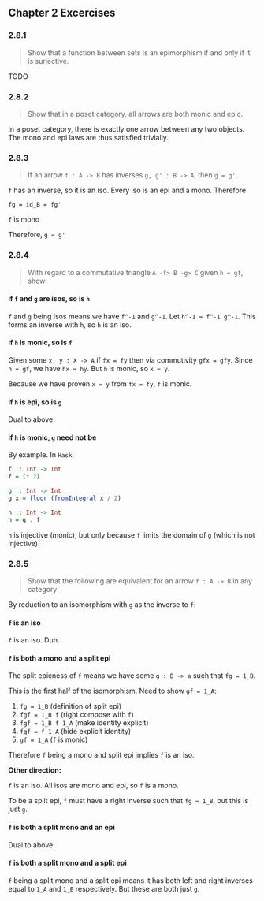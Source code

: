 ## Chapter 2 Excercises

### 2.8.1

> Show that a function between sets is an epimorphism if and only if it is
> surjective.

TODO


### 2.8.2

> Show that in a poset category, all arrows are both monic and epic.

In a poset category, there is exactly one arrow between any two objects. The
mono and epi laws are thus satisfied trivially.


### 2.8.3

> If an arrow `f : A -> B` has inverses `g, g' : B -> A`, then `g = g'`.

`f` has an inverse, so it is an iso. Every iso is an epi and a mono. Therefore

```
fg = id_B = fg'
```

`f` is mono

Therefore, `g = g'`


### 2.8.4

> With regard to a commutative triangle `A -f> B -g> C` given `h = gf`, show:

#### if `f` and `g` are isos, so is `h`

`f` and `g` being isos means we have `f^-1` and `g^-1`. Let `h^-1 = f^-1 g^-1`.
This forms an inverse with `h`, so `h` is an iso.


#### if `h` is monic, so is `f`

Given some `x, y : X -> A` if `fx = fy` then via commutivity `gfx = gfy`. Since
`h = gf`, we have `hx = hy`. But `h` is monic, so `x = y`.

Because we have proven `x = y` from `fx = fy`, `f` is monic.


#### if `h` is epi, so is `g`

Dual to above.


#### if `h` is monic, `g` need not be

By example.  In `Hask`:

```haskell
f :: Int -> Int
f = (* 2)

g :: Int -> Int
g x = floor (fromIntegral x / 2)

h :: Int -> Int
h = g . f
```

`h` is injective (monic), but only because `f` limits the domain of `g` (which
is not injective).



### 2.8.5

> Show that the following are equivalent for an arrow `f : A -> B` in any
> category:

By reduction to an isomorphism with `g` as the inverse to `f`:

#### `f` is an iso

`f` is an iso. Duh.


#### `f` is both a mono and a split epi

The split epicness of `f` means we have some `g : B -> a` such that `fg = 1_B`.

This is the first half of the isomorphism. Need to show `gf = 1_A`:

1. `fg = 1_B` (definition of split epi)
2. `fgf = 1_B f` (right compose with `f`)
3. `fgf = 1_B f 1_A` (make identity explicit)
4. `fgf = f 1_A` (hide explicit identity)
5. `gf = 1_A` (`f` is monic)

Therefore `f` being a mono and split epi implies `f` is an iso.

**Other direction:**

`f` is an iso. All isos are mono and epi, so `f` is a mono.

To be a split epi, `f` must have a right inverse such that `fg = 1_B`, but this
is just `g`.


#### `f` is both a split mono and an epi

Dual to above.


#### `f` is both a split mono and a split epi

`f` being a split mono and a split epi means it has both left and right inverses
equal to `1_A` and `1_B` respectively. But these are both just `g`.


